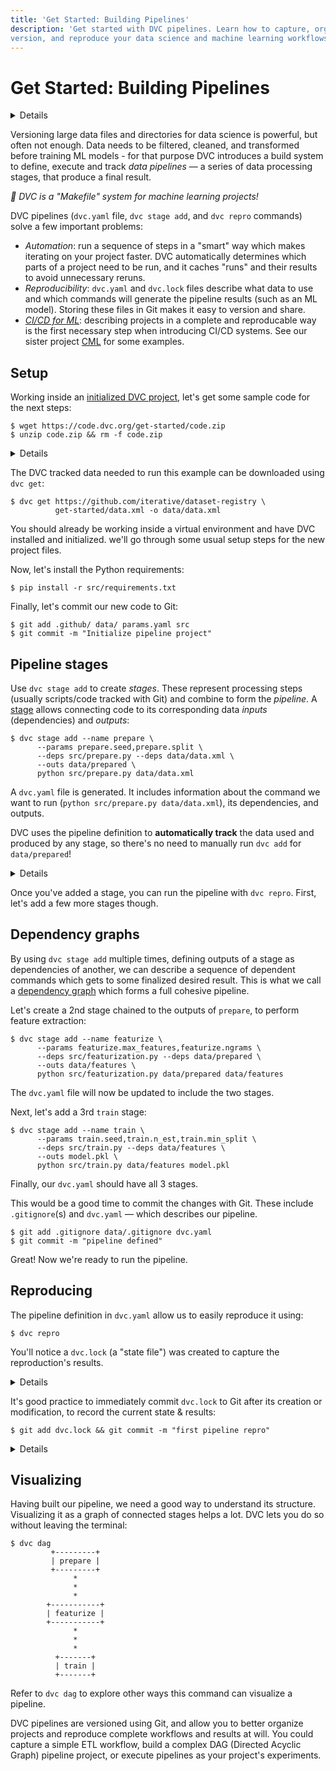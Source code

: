```yaml
---
title: 'Get Started: Building Pipelines'
description: 'Get started with DVC pipelines. Learn how to capture, organize,
version, and reproduce your data science and machine learning workflows.'
---
```


# Get Started: Building Pipelines

<details>

### 🎬 Click to watch a video intro.

https://youtu.be/71IGzyH95UY

</details>

Versioning large data files and directories for data science is powerful, but
often not enough. Data needs to be filtered, cleaned, and transformed before
training ML models - for that purpose DVC introduces a build system to define,
execute and track _data pipelines_ — a series of data processing stages, that
produce a final result.

_💫 DVC is a "Makefile" system for machine learning projects!_

DVC pipelines (`dvc.yaml` file, `dvc stage add`, and `dvc repro` commands) solve
a few important problems:

- _Automation_: run a sequence of steps in a "smart" way which makes iterating
  on your project faster. DVC automatically determines which parts of a project
  need to be run, and it caches "runs" and their results to avoid unnecessary
  reruns.
- _Reproducibility_: `dvc.yaml` and `dvc.lock` files describe what data to use
  and which commands will generate the pipeline results (such as an ML model).
  Storing these files in Git makes it easy to version and share.
- [_CI/CD for ML_](/doc/use-cases/ci-cd-for-machine-learning): describing
  projects in a complete and reproducable way is the first necessary step when
  introducing CI/CD systems. See our sister project [CML](https://cml.dev) for
  some examples.

## Setup

Working inside an [initialized DVC project](/doc/start#initializing-a-project),
let's get some sample code for the next steps:

```cli
$ wget https://code.dvc.org/get-started/code.zip
$ unzip code.zip && rm -f code.zip
```

<details>

### 💡 Expand to inspect project structure

Get the sample code like this:

```cli
$ tree
.
├── params.yaml
└── src
    ├── evaluate.py
    ├── featurization.py
    ├── prepare.py
    ├── requirements.txt
    └── train.py
```

</details>

The DVC tracked data needed to run this example can be downloaded using
`dvc get`:

```cli
$ dvc get https://github.com/iterative/dataset-registry \
          get-started/data.xml -o data/data.xml
```

You should already be working inside a virtual environment and have DVC
installed and initialized. we'll go through some usual setup steps for the new
project files.

Now, let's install the Python requirements:

```cli
$ pip install -r src/requirements.txt
```

Finally, let's commit our new code to Git:

```cli
$ git add .github/ data/ params.yaml src
$ git commit -m "Initialize pipeline project"
```

## Pipeline stages

Use `dvc stage add` to create _stages_. These represent processing steps
(usually scripts/code tracked with Git) and combine to form the _pipeline_. A
[stage](/doc/command-reference/stage) allows connecting code to its
corresponding data _inputs_ (dependencies) and _outputs_:

```cli
$ dvc stage add --name prepare \
      --params prepare.seed,prepare.split \
      --deps src/prepare.py --deps data/data.xml \
      --outs data/prepared \
      python src/prepare.py data/data.xml
```

A `dvc.yaml` file is generated. It includes information about the command we
want to run (`python src/prepare.py data/data.xml`), its
<abbr>dependencies</abbr>, and <abbr>outputs</abbr>.

<admon type="tip">

DVC uses the pipeline definition to **automatically track** the data used and
produced by any stage, so there's no need to manually run `dvc add` for
`data/prepared`!

</admon>

<details id="stage-expand-to-see-what-happens-under-the-hood">

### 💡 Expand to get a peek under the hood

Details on the command options used above:

- `--name prepare` specifies a name for the stage as appears in the new
  `dvc.yaml` section.

- `--params prepare.seed,prepare.split` defines
  [parameters](/doc/command-reference/params), which are a special types of
  <abbr>dependencies</abbr>. Any stage can depend on parameter values from a
  parameters file (`params.yaml` by default). We'll discuss those more in the
  [parameters chapter](/doc/start/data-pipelines/parameters).

```yaml
prepare:
  split: 0.20
  seed: 20170428
```

- `--deps src/prepare.py` and `--deps data/data.xml` mean that the stage depends
  on these files (<abbr>dependencies</abbr>) to work. Notice that the source
  code itself is marked as a dependency as well. If any of these files change,
  DVC will know that this stage needs to be [reproduced](#reproduce) when the
  pipeline is executed.

- `--outs data/prepared` specifies an output directory for this script, which
  writes two files in it.

  This is how the <abbr>workspace</abbr> looks like after the run:

  ```git
   .
   ├── data
   │   ├── data.xml
   │   ├── data.xml.dvc
  +│   └── prepared
  +│       ├── test.tsv
  +│       └── train.tsv
  +├── dvc.yaml
  +├── dvc.lock
   ├── params.yaml
   └── src
       ├── ...
  ```

- The last line, `python src/prepare.py data/data.xml` is the command to run in
  this stage, and it's saved to `dvc.yaml`, as shown below.

The resulting `prepare` stage contains all of the information above:

```yaml
stages:
  prepare:
    cmd: python src/prepare.py data/data.xml
    deps:
      - src/prepare.py
      - data/data.xml
    params:
      - prepare.seed
      - prepare.split
    outs:
      - data/prepared
```

</details>

Once you've added a stage, you can run the pipeline with `dvc repro`. First,
let's add a few more stages though.

## Dependency graphs

By using `dvc stage add` multiple times, defining <abbr>outputs</abbr> of a
stage as <abbr>dependencies</abbr> of another, we can describe a sequence of
dependent commands which gets to some finalized desired result. This is what we
call a [dependency graph] which forms a full cohesive pipeline.

Let's create a 2nd stage chained to the outputs of `prepare`, to perform feature
extraction:

```cli
$ dvc stage add --name featurize \
      --params featurize.max_features,featurize.ngrams \
      --deps src/featurization.py --deps data/prepared \
      --outs data/features \
      python src/featurization.py data/prepared data/features
```

The `dvc.yaml` file will now be updated to include the two stages.

Next, let's add a 3rd `train` stage:

```cli
$ dvc stage add --name train \
      --params train.seed,train.n_est,train.min_split \
      --deps src/train.py --deps data/features \
      --outs model.pkl \
      python src/train.py data/features model.pkl
```

Finally, our `dvc.yaml` should have all 3 stages.

<admon type="tip">

This would be a good time to commit the changes with Git. These include
`.gitignore`(s) and `dvc.yaml` — which describes our pipeline.

```cli
$ git add .gitignore data/.gitignore dvc.yaml
$ git commit -m "pipeline defined"
```

</admon>

Great! Now we're ready to run the pipeline.

## Reproducing

The pipeline definition in `dvc.yaml` allow us to easily reproduce it using:

```cli
$ dvc repro
```

You'll notice a `dvc.lock` (a "state file") was created to capture the
reproduction's results.

<details id="repro-expand-to-see-what-happens-under-the-hood">

### 💡 Expand to get a peek under the hood

`dvc repro` relies on the [dependency graph] of stages defined in `dvc.yaml`,
and uses `dvc.lock` to determine what exactly needs to be run.

The `dvc.lock` file is similar to a `.dvc` file — it captures hashes (in most
cases `md5`s) of the dependencies and values of the parameters that were used.
It can be considered a _state_ of the pipeline:

```yaml
schema: '2.0'
stages:
  prepare:
    cmd: python src/prepare.py data/data.xml
    deps:
      - path: data/data.xml
        md5: 22a1a2931c8370d3aeedd7183606fd7f
        size: 14445097
      - path: src/prepare.py
        md5: f09ea0c15980b43010257ccb9f0055e2
        size: 1576
    params:
      params.yaml:
        prepare.seed: 20170428
        prepare.split: 0.2
    outs:
      - path: data/prepared
        md5: 153aad06d376b6595932470e459ef42a.dir
        size: 8437363
        nfiles: 2
```

<admon type="info">

The `dvc status` command can be used to compare the workspace with an actual
state of the workspace.

</admon>

[dependency graph]: /doc/user-guide/pipelines/defining-pipelines

</details>

It's good practice to immediately commit `dvc.lock` to Git after its creation or
modification, to record the current state & results:

```cli
$ git add dvc.lock && git commit -m "first pipeline repro"
```

<details>

### ⚙️ Learn how to parametrize and use cached results

Let's try to have a little bit of fun with it. First, change one of the
parameters for the training stage:

1. Open `params.yaml` and change `n_est` to `100`, and
2. (re)run `dvc repro`.

You will see:

```cli
$ dvc repro
Stage 'prepare' didn't change, skipping
Stage 'featurize' didn't change, skipping
Running stage 'train' with command: ...
```

DVC detected that only `train` should be run, and skipped everything else! All
the intermediate results are being reused.

Now, let's change it back to `50` and run `dvc repro` again:

```cli
$ dvc repro
Stage 'prepare' didn't change, skipping
Stage 'featurize' didn't change, skipping
```

As before, there was no need to rerun `prepare`, `featurize`, etc. But this time
it also doesn't rerun `train`! The previous run with the same set of inputs
(parameters & data) was saved in DVC's <abbr>run cache</abbr>, and was reused.

</details>

## Visualizing

Having built our pipeline, we need a good way to understand its structure.
Visualizing it as a graph of connected stages helps a lot. DVC lets you do so
without leaving the terminal:

```cli
$ dvc dag
         +---------+
         | prepare |
         +---------+
              *
              *
              *
        +-----------+
        | featurize |
        +-----------+
              *
              *
              *
          +-------+
          | train |
          +-------+
```

<admon icon="book">

Refer to `dvc dag` to explore other ways this command can visualize a pipeline.

</admon>

DVC pipelines are versioned using Git, and allow you to better organize projects
and reproduce complete workflows and results at will. You could capture a simple
ETL workflow, build a complex DAG (Directed Acyclic Graph) pipeline project, or
execute pipelines as your project's experiments.
